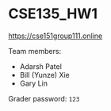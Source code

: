 # CSE135_HW1
<https://cse151group111.online>

Team members:
- Adarsh Patel
- Bill (Yunze) Xie
- Gary Lin

Grader password: `123`

